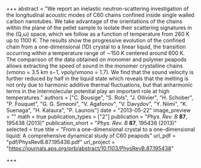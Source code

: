 +++
abstract = "We report an inelastic neutron-scattering investigation of the longitudinal acoustic modes of C60 chains confined inside single walled carbon nanotubes. We take advantage of the orientations of the chains within the plane of the pellet sample to isolate their scattering signatures in the (Q,ω) space, which we follow as a function of temperature from 260 K up to 1100 K. The results show the progressive evolution of the confined chain from a one-dimensional (1D) crystal to a linear liquid, the transition occurring within a temperature range of ∼150 K centered around 600 K. The comparison of the data obtained on monomer and polymer peapods allows extracting the speed of sound in the monomer crystalline chains (vmono = 3.5 km s−1, vpoly/vmono = 1.7). We find that the sound velocity is further reduced by half in the liquid state which reveals that the melting is not only due to harmonic additive thermal fluctuations, but that anharmonic terms in the intermolecular potential play an important role at high temperatures."
authors = ["C. Bousige", "S. Rols", "J. Ollivier", "H. Schober", "P. Fouquet", "G. G. Simeoni", "V. Agafonov", "V. Davydov", "Y. Niimi", "K. Suenaga", "H. Kataura", "P. Launois"]
date = "2013-05-22"
image_preview = ""
math = true
publication_types = ["2"]
publication = "*Phys. Rev. B* **87**, 195438 (2013)"
publication_short = "*Phys. Rev. B* **87**, 195438 (2013)"
selected = true
title = "From a one-dimensional crystal to a one-dimensional liquid: A comprehensive dynamical study of C60 peapods"
url_pdf = "pdf/PhysRevB.87.195438.pdf"
url_project = "https://journals.aps.org/prb/abstract/10.1103/PhysRevB.87.195438"



+++


<!-- url_slides = "#" -->
<!-- url_video = "#" -->
<!-- url_code = "#" -->
<!-- url_dataset = "#" -->